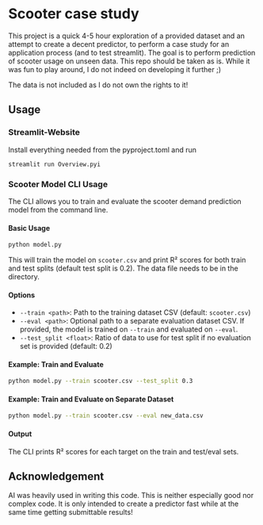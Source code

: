 # Scooter case study
This project is a quick 4-5 hour exploration of a provided dataset and an attempt to create a decent predictor, to perform a case study for an application process (and to test streamlit). The goal is to perform prediction of scooter usage on unseen data. This repo should be taken as is. While it was fun to play around, I do not indeed on developing it further ;)

The data is not included as I do not own the rights to it!

## Usage
### Streamlit-Website
Install everything needed from the pyproject.toml and run
```
streamlit run Overview.pyi
```
### Scooter Model CLI Usage

The CLI allows you to train and evaluate the scooter demand prediction model from the command line.

#### Basic Usage

```sh
python model.py
```
This will train the model on `scooter.csv` and print R² scores for both train and test splits (default test split is 0.2). The data file needs to be in the directory.

#### Options

- `--train <path>`: Path to the training dataset CSV (default: `scooter.csv`)
- `--eval <path>`: Optional path to a separate evaluation dataset CSV. If provided, the model is trained on `--train` and evaluated on `--eval`.
- `--test_split <float>`: Ratio of data to use for test split if no evaluation set is provided (default: 0.2)

#### Example: Train and Evaluate

```sh
python model.py --train scooter.csv --test_split 0.3
```

#### Example: Train and Evaluate on Separate Dataset

```sh
python model.py --train scooter.csv --eval new_data.csv
```

#### Output

The CLI prints R² scores for each target on the train and test/eval sets.

## Acknowledgement
AI was heavily used in writing this code. This is neither especially good nor complex code. It is only intended to create a predictor fast while at the same time getting submittable results!